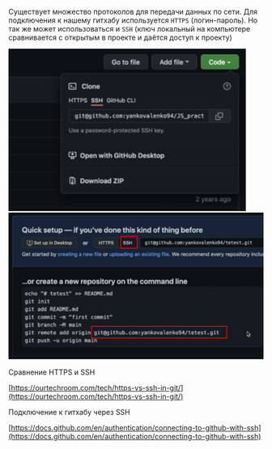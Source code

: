 
Существует множество протоколов для передачи данных по сети. Для подключения к нашему гитхабу используется `HTTPS` (логин-пароль). Но так же может использоваться и `SSH` (ключ локальный на компьютере сравнивается с открытым в проекте и даётся доступ к проекту)

![](_png/490801370f9933ff0b67c5a57b0d3e95.png)
![](_png/c1fdd4a84b9fa690b86e698bb7f2291c.png)

Сравнение HTTPS и SSH

[https://ourtechroom.com/tech/https-vs-ssh-in-git/](https://ourtechroom.com/tech/https-vs-ssh-in-git/)

Подключение к гитхабу через SSH

[https://docs.github.com/en/authentication/connecting-to-github-with-ssh](https://docs.github.com/en/authentication/connecting-to-github-with-ssh)